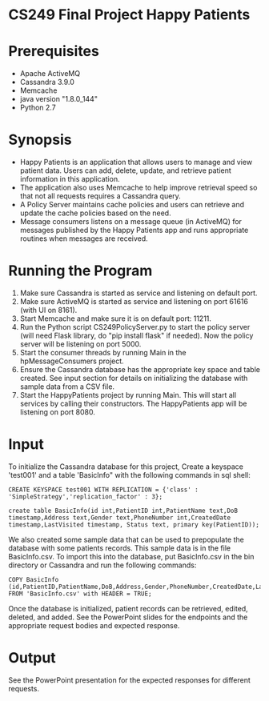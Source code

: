 # CS249 Final Project Happy Patients

# Prerequisites
- Apache ActiveMQ
- Cassandra 3.9.0
- Memcache
- java version "1.8.0_144"
- Python 2.7

# Synopsis
<ul>
<li>Happy Patients is an application that allows users to manage and view patient data.
Users can add, delete, update, and retrieve patient information in this application.
<li>The application also uses Memcache to help improve retrieval speed so that not all requests requires a Cassandra query.
<li> A Policy Server maintains cache policies and users can retrieve and update the cache policies based on the need.
<li>Message consumers listens on a message queue (in ActiveMQ) for messages published by the Happy Patients app and runs appropriate routines when messages are received.
</ul>

# Running the Program
1. Make sure Cassandra is started as service and listening on default port.<br>
2. Make sure ActiveMQ is started as service and listening on port 61616 (with UI on 8161).<br>
3. Start Memcache and make sure it is on default port: 11211.<br>
4. Run the Python script CS249PolicyServer.py to start the policy server (will need Flask library, do "pip install flask" if needed). Now the policy server will be listening on port 5000.<br>
5. Start the consumer threads by running Main in the hpMessageConsumers project. <br>
6. Ensure the Cassandra database has the appropriate key space and table created. See input section for details on initializing the database with sample data from a CSV file.<br>  
7. Start the HappyPatients project by running Main. This will start all services by calling their constructors. The HappyPatients app will be listening on port 8080.<br>

# Input
To initialize the Cassandra database for this project, Create a keyspace 'test001' and a table 'BasicInfo" with the following commands in sql shell:
```
CREATE KEYSPACE test001 WITH REPLICATION = {'class' : 'SimpleStrategy','replication_factor' : 3};
```

```
create table BasicInfo(id int,PatientID int,PatientName text,DoB timestamp,Address text,Gender text,PhoneNumber int,CreatedDate timestamp,LastVisited timestamp, Status text, primary key(PatientID));
```

We also created some sample data that can be used to prepopulate the database with some patients records. This sample data is in the file BasicInfo.csv. To import this into the database, put BasicInfo.csv in the bin directory or Cassandra and run the following commands:

```
COPY BasicInfo (id,PatientID,PatientName,DoB,Address,Gender,PhoneNumber,CreatedDate,LastVisited,Status) FROM 'BasicInfo.csv' with HEADER = TRUE;
```

Once the database is initialized, patient records can be retrieved, edited, deleted, and added. See the PowerPoint slides for the endpoints and the appropriate request bodies and expected response.

# Output

See the PowerPoint presentation for the expected responses for different requests.


